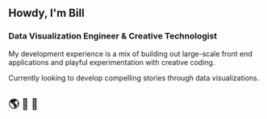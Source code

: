 ## Howdy, I'm Bill
### Data Visualization Engineer & Creative Technologist
My development experience is a mix of building out large-scale front end applications and playful experimentation with creative coding. 

Currently looking to develop compelling stories through data visualizations.

## :earth_americas: :runner: :movie_camera:
